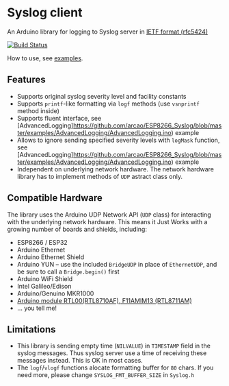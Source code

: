 # Syslog client
An Arduino library for logging to Syslog server in [IETF format (rfc5424)](https://tools.ietf.org/html/rfc5424)

[![Build Status](https://travis-ci.org/arcao/ESP8266_Syslog.svg?branch=master)](https://travis-ci.org/arcao/ESP8266_Syslog)

How to use, see [examples](https://github.com/arcao/ESP8266_Syslog/tree/master/examples).

## Features
 - Supports original syslog severity level and facility constants
 - Supports `printf`-like formatting via `logf` methods (use `vsnprintf` method
   inside)
 - Supports fluent interface, see [AdvancedLogging]https://github.com/arcao/ESP8266_Syslog/blob/master/examples/AdvancedLogging/AdvancedLogging.ino)
   example
 - Allows to ignore sending specified severity levels with `logMask` function, see [AdvancedLogging]https://github.com/arcao/ESP8266_Syslog/blob/master/examples/AdvancedLogging/AdvancedLogging.ino)
   example
 - Independent on underlying network hardware. The network hardware library has
   to implement methods of `UDP` astract class only.

## Compatible Hardware
The library uses the Arduino UDP Network API (`UDP` class) for interacting with 
the underlying network hardware. This means it Just Works with a growing number
of boards and shields, including:

 - ESP8266 / ESP32
 - Arduino Ethernet
 - Arduino Ethernet Shield
 - Arduino YUN – use the included `BridgeUDP` in place of `EthernetUDP`, and
   be sure to call a `Bridge.begin()` first
 - Arduino WiFi Shield
 - Intel Galileo/Edison
 - Arduino/Genuino MKR1000
 - [Arduino module RTL00(RTL8710AF), F11AMIM13 (RTL8711AM)](https://github.com/pvvx/RtlDuino)
 - ... you tell me!

## Limitations
 - This library is sending empty time (`NILVALUE`) in `TIMESTAMP` field in the
   syslog messages. Thus syslog server use a time of receiving these messages 
   instead. This is OK in most cases.
 - The `logf`/`vlogf` functions alocate formatting buffer for `80` chars. If you
   need more, please change `SYSLOG_FMT_BUFFER_SIZE` in `Syslog.h`
